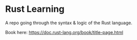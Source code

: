 # Rust Learning

A repo going through the syntax & logic of the Rust language.

Book here:
https://doc.rust-lang.org/book/title-page.html
